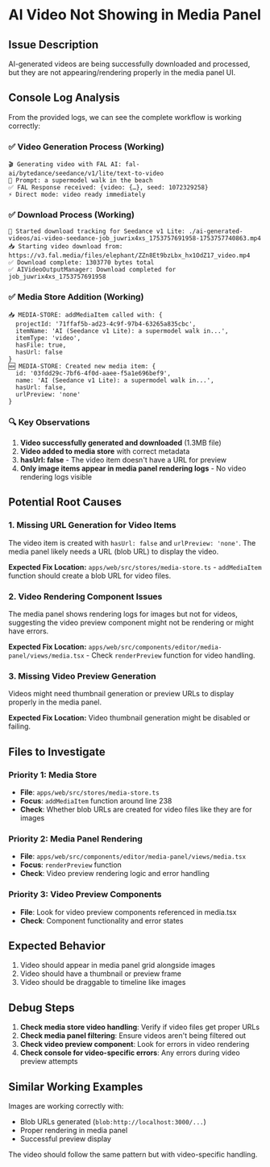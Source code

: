 # AI Video Not Showing in Media Panel

## Issue Description
AI-generated videos are being successfully downloaded and processed, but they are not appearing/rendering properly in the media panel UI.

## Console Log Analysis
From the provided logs, we can see the complete workflow is working correctly:

### ✅ **Video Generation Process (Working)**
```
🎬 Generating video with FAL AI: fal-ai/bytedance/seedance/v1/lite/text-to-video
📝 Prompt: a supermodel walk in the beach
✅ FAL Response received: {video: {…}, seed: 1072329258}
⚡ Direct mode: video ready immediately
```

### ✅ **Download Process (Working)**
```
🚀 Started download tracking for Seedance v1 Lite: ./ai-generated-videos/ai-video-seedance-job_juwrix4xs_1753757691958-1753757740863.mp4
📥 Starting video download from: https://v3.fal.media/files/elephant/ZZn8Et9bzLbx_hx1OdZ17_video.mp4
✅ Download complete: 1303770 bytes total
✅ AIVideoOutputManager: Download completed for job_juwrix4xs_1753757691958
```

### ✅ **Media Store Addition (Working)**
```
📥 MEDIA-STORE: addMediaItem called with: {
  projectId: '71ffaf5b-ad23-4c9f-97b4-63265a835cbc', 
  itemName: 'AI (Seedance v1 Lite): a supermodel walk in...', 
  itemType: 'video', 
  hasFile: true, 
  hasUrl: false
}
🆕 MEDIA-STORE: Created new media item: {
  id: '03fdd29c-7bf6-4f0d-aaee-f5a1e696bef9', 
  name: 'AI (Seedance v1 Lite): a supermodel walk in...', 
  hasUrl: false, 
  urlPreview: 'none'
}
```

### 🔍 **Key Observations**
1. **Video successfully generated and downloaded** (1.3MB file)
2. **Video added to media store** with correct metadata
3. **hasUrl: false** - The video item doesn't have a URL for preview
4. **Only image items appear in media panel rendering logs** - No video rendering logs visible

## Potential Root Causes

### 1. **Missing URL Generation for Video Items**
The video item is created with `hasUrl: false` and `urlPreview: 'none'`. The media panel likely needs a URL (blob URL) to display the video.

**Expected Fix Location:** `apps/web/src/stores/media-store.ts` - `addMediaItem` function should create a blob URL for video files.

### 2. **Video Rendering Component Issues**
The media panel shows rendering logs for images but not for videos, suggesting the video preview component might not be rendering or might have errors.

**Expected Fix Location:** `apps/web/src/components/editor/media-panel/views/media.tsx` - Check `renderPreview` function for video handling.

### 3. **Missing Video Preview Generation**
Videos might need thumbnail generation or preview URLs to display properly in the media panel.

**Expected Fix Location:** Video thumbnail generation might be disabled or failing.

## Files to Investigate

### Priority 1: Media Store
- **File**: `apps/web/src/stores/media-store.ts`
- **Focus**: `addMediaItem` function around line 238
- **Check**: Whether blob URLs are created for video files like they are for images

### Priority 2: Media Panel Rendering
- **File**: `apps/web/src/components/editor/media-panel/views/media.tsx`
- **Focus**: `renderPreview` function 
- **Check**: Video preview rendering logic and error handling

### Priority 3: Video Preview Components
- **File**: Look for video preview components referenced in media.tsx
- **Check**: Component functionality and error states

## Expected Behavior
1. Video should appear in media panel grid alongside images
2. Video should have a thumbnail or preview frame
3. Video should be draggable to timeline like images

## Debug Steps
1. **Check media store video handling**: Verify if video files get proper URLs
2. **Check media panel filtering**: Ensure videos aren't being filtered out
3. **Check video preview component**: Look for errors in video rendering
4. **Check console for video-specific errors**: Any errors during video preview attempts

## Similar Working Examples
Images are working correctly with:
- Blob URLs generated (`blob:http://localhost:3000/...`)
- Proper rendering in media panel
- Successful preview display

The video should follow the same pattern but with video-specific handling.